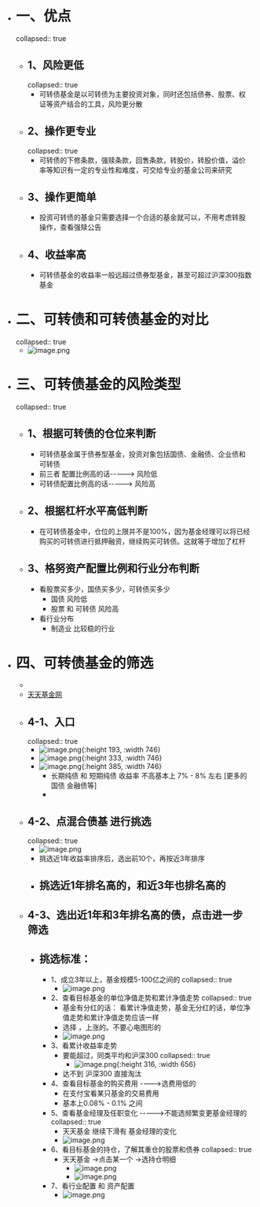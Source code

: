 - # 一、优点
  collapsed:: true
	- ## 1、风险更低
	  collapsed:: true
		- 可转债基金是以可转债为主要投资对象，同时还包括债券、股票、权证等资产结合的工具，风险更分散
	- ## 2、操作更专业
	  collapsed:: true
		- 可转债的下修条款，强赎条款，回售条款，转股价，转股价值，溢价率等知识有一定的专业性和难度，可交给专业的基金公司来研究
	- ## 3、操作更简单
		- 投资可转债的基金只需要选择一个合适的基金就可以，不用考虑转股操作，查看强赎公告
	- ## 4、收益率高
		- 可转债基金的收益率一般远超过债券型基金，甚至可超过沪深300指数基金
- # 二、可转债和可转债基金的对比
  collapsed:: true
	- ![image.png](../assets/image_1668998800404_0.png)
- # 三、可转债基金的风险类型
  collapsed:: true
	- ## 1、根据可转债的仓位来判断
		- 可转债基金属于债券型基金，投资对象包括国债、金融债、企业债和可转债
		- 前三者 配置比例高的话-----> 风险低
		- 可转债配置比例高的话-----> 风险高
	- ## 2、根据杠杆水平高低判断
		- 在可转债基金中，仓位的上限并不是100%，因为基金经理可以将已经购买的可转债进行抵押融资，继续购买可转债。这就等于增加了杠杆
	- ## 3、格努资产配置比例和行业分布判断
		- 看股票买多少，国债买多少，可转债买多少
			- 国债  风险低
			- 股票 和 可转债 风险高
		- 看行业分布
			- 制造业  比较稳的行业
- # 四、可转债基金的筛选
	-
	- [天天基金网](http://fund.eastmoney.com/340001.html)
	- ## 4-1、入口
	  collapsed:: true
		- ![image.png](../assets/image_1668999744331_0.png){:height 193, :width 746}
		- ![image.png](../assets/image_1668999819326_0.png){:height 333, :width 746}
		- ![image.png](../assets/image_1668999891541_0.png){:height 385, :width 746}
			- 长期纯债 和 短期纯债 收益率 不高基本上  7% - 8% 左右 [更多的国债 金融债等]
			-
	- ## 4-2、点混合债基 进行挑选
	  collapsed:: true
		- ![image.png](../assets/image_1669000157923_0.png)
		- 挑选近1年收益率排序后，选出前10个，再按近3年排序
		- ## 挑选近1年排名高的，和近3年也排名高的
	- ## 4-3、选出近1年和3年排名高的债，点击进一步筛选
		- ## 挑选标准：
			- 1、成立3年以上，基金规模5-100亿之间的
			  collapsed:: true
				- ![image.png](../assets/image_1669000683939_0.png)
			- 2、查看目标基金的单位净值走势和累计净值走势
			  collapsed:: true
				- 基金有分红的话： 看累计净值走势，基金无分红的话，单位净值走势和累计净值走势应该一样
				- 选择 ，上涨的。不要心电图形的
				- ![image.png](../assets/image_1669002053810_0.png)
			- 3、看累计收益率走势
				- 要能超过，同类平均和沪深300
				  collapsed:: true
					- ![image.png](../assets/image_1669002128406_0.png){:height 316, :width 656}
				- 达不到 沪深300 直接淘汰
			- 4、查看目标基金的购买费用  ---->选费用低的
				- 在支付宝看某只基金的交易费用
				- 基本上0.08% - 0.1% 之间
			- 5、查看基金经理及任职变化 ----->不能选频繁变更基金经理的
			  collapsed:: true
				- 天天基金 继续下滑有 基金经理的变化
				- ![image.png](../assets/image_1669002435653_0.png)
			- 6、看目标基金的持仓，了解其重仓的股票和债券
			  collapsed:: true
				- 天天基金 ->点击某一个 ->选持仓明细
					- ![image.png](../assets/image_1669003058260_0.png)
					- ![image.png](../assets/image_1669003123430_0.png)
			- 7、看行业配置 和 资产配置
				- ![image.png](../assets/image_1669003302067_0.png)